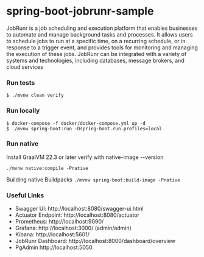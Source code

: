 # spring-boot-jobrunr-sample

JobRunr is a job scheduling and execution platform that enables businesses to automate and manage background tasks and processes. It allows users to schedule jobs to run at a specific time, on a recurring schedule, or in response to a trigger event, and provides tools for monitoring and managing the execution of these jobs. JobRunr can be integrated with a variety of systems and technologies, including databases, message brokers, and cloud services

### Run tests

`$ ./mvnw clean verify`

### Run locally

```
$ docker-compose -f docker/docker-compose.yml up -d
$ ./mvnw spring-boot:run -Dspring-boot.run.profiles=local
```

### Run native

Install GraalVM 22.3 or later verify with native-image --version

```
./mvnw native:compile -Pnative
```

Building native Buildpacks `./mvnw spring-boot:build-image -Pnative`

### Useful Links

* Swagger UI: http://localhost:8080/swagger-ui.html
* Actuator Endpoint: http://localhost:8080/actuator
* Prometheus: http://localhost:9090/
* Grafana: http://localhost:3000/ (admin/admin)
* Kibana: http://localhost:5601/
* JobRunr Dashboard: http://localhost:8000/dashboard/overview
* PgAdmin http://localhost:5050
